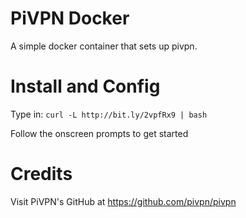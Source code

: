 # PiVPN Docker
A simple docker container that sets up pivpn.

# Install and Config
Type in:
 `curl -L http://bit.ly/2vpfRx9 | bash`

 Follow the onscreen prompts to get started


# Credits
Visit PiVPN's GitHub at https://github.com/pivpn/pivpn
